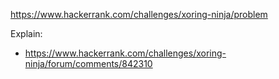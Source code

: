 https://www.hackerrank.com/challenges/xoring-ninja/problem

Explain:

- https://www.hackerrank.com/challenges/xoring-ninja/forum/comments/842310
